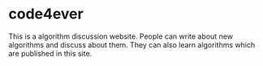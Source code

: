 # code4ever

This is a algorithm discussion website. People can write about new algorithms and discuss about them. They can also learn algorithms which are published in this site.
